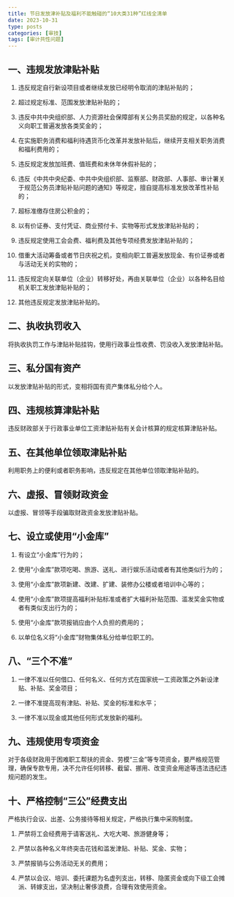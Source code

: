 ```yaml
---
title: 节日发放津补贴及福利不能触碰的“10大类31种”红线全清单
date: 2023-10-31
type: posts
categories: [审技]
tags: [审计共性问题]
---
```

## 一、违规发放津贴补贴

1. 违反规定自行新设项目或者继续发放已经明令取消的津贴补贴的；

2. 超过规定标准、范围发放津贴补贴的；

3. 违反中共中央组织部、人力资源社会保障部有关公务员奖励的规定，以各种名义向职工普遍发放各类奖金的；

4. 在实施职务消费和福利待遇货币化改革并发放补贴后，继续开支相关职务消费和福利费用的；

5. 违反规定发放加班费、值班费和未休年休假补贴的；

6. 违反《中共中央纪委、中共中央组织部、监察部、财政部、人事部、审计署关于规范公务员津贴补贴问题的通知》等规定，擅自提高标准发放改革性补贴的；

7. 超标准缴存住房公积金的；

8. 以有价证券、支付凭证、商业预付卡、实物等形式发放津贴补贴的；

9. 违反规定使用工会会费、福利费及其他专项经费发放津贴补贴的；

10. 借重大活动筹备或者节日庆祝之机，变相向职工普遍发放现金、有价证券或者与活动无关的实物的；

11. 违反规定向关联单位（企业）转移好处，再由关联单位（企业）以各种名目给机关职工发放津贴补贴的；

12. 其他违反规定发放津贴补贴的。

## 二、执收执罚收入

将执收执罚工作与津贴补贴挂钩，使用行政事业性收费、罚没收入发放津贴补贴。

## 三、私分国有资产

以发放津贴补贴的形式，变相将国有资产集体私分给个人。

## 四、违规核算津贴补贴

违反财政部关于行政事业单位工资津贴补贴有关会计核算的规定核算津贴补贴。

## 五、在其他单位领取津贴补贴

利用职务上的便利或者职务影响，违反规定在其他单位领取津贴补贴的。

## 六、虚报、冒领财政资金

以虚报、冒领等手段骗取财政资金发放津贴补贴。

## 七、设立或使用“小金库”

1. 有设立“小金库”行为的；

2. 使用“小金库”款项吃喝、旅游、送礼、进行娱乐活动或者有其他类似行为的；

3. 使用“小金库”款项新建、改建、扩建、装修办公楼或者培训中心等的；

4. 使用“小金库”款项提高福利补贴标准或者扩大福利补贴范围、滥发奖金实物或者有类似支出行为的；

5. 使用“小金库”款项报销应由个人负担的费用的；

6. 以单位名义将“小金库”财物集体私分给单位职工的。

## 八、“三个不准”

1. 一律不准以任何借口、任何名义、任何方式在国家统一工资政策之外新设津贴、补贴、奖金项目；

2. 一律不准提高现有津贴、补贴、奖金的标准和水平；

3. 一律不准以现金或其他任何形式发放新的福利。

## 九、违规使用专项资金

对于各级财政用于困难职工帮扶的资金、劳模“三金”等专项资金，要严格规范管理，确保专款专用，决不允许任何转移、截留、挪用、改变资金用途等违法违纪违规问题的发生。

## 十、严格控制“三公”经费支出

严格执行会议、出差、公务接待等相关规定，严格执行集中采购制度。

1. 严禁将工会经费用于请客送礼、大吃大喝、旅游健身等；

2. 严禁以各种名义年终突击花钱和滥发津贴、补贴、奖金、实物；

3. 严禁报销与公务活动无关的费用；

4. 严禁以会议、培训、委托课题为名虚列支出，转移、隐匿资金或向下级工会摊派、转嫁支出，坚决制止奢侈浪费，合理有效使用资金。